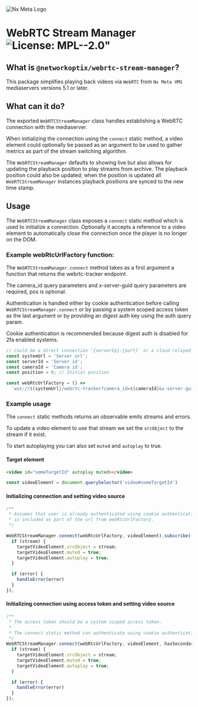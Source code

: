 ![Nx Meta Logo](https://meta.nxvms.com/static/images/logo.png)

# WebRTC Stream Manager ![License: MPL--2.0"](https://img.shields.io/badge/License-MPL--2.0-yellow.svg)

## What is `@networkoptix/webrtc-stream-manager`?

This package simplifies playing back videos via `WebRTC` from `Nx Meta VMS` mediaservers versions 5.1 or later.

## What can it do?

The exported `WebRTCStreamManager` class handles establishing a WebRTC connection with the mediaserver.

When initializing the connection using the `connect` static method, a video element could optionally
be passed as an argument to be used to gather metrics as part of the stream switching algorithm.

The `WebRTCStreamManager` defaults to showing live but also allows for updating the playback position
to play streams from archive. The playback position could also be updated; when the position is updated
all `WebRTCStreamManager` instances playback positions are synced to the new time stamp.

## Usage

The `WebRTCStreamManager` class exposes a `connect` static method which is used to initialize a connection.
Optionally it accepts a reference to a video element to automatically close the connection once the player
is no longer on the DOM.

### Example webRtcUrlFactory function:

The `WebRTCStreamManager.connect` method takes as a first argument a function that returns the
webrtc-tracker endpoint.

The camera_id query parameters and x-server-guid query parameters are required, pos is optional.

Authentication is handled either by cookie authentication before calling `WebRTCStreamManager.connect`
or by passing a system scoped access token as the last argument or by providing an digest auth key
using the auth query param.

Cookie authentication is recommended because digest auth is disabled for 2fa enabled systems.

```typescript
// Could be a direct connection '{serverIp}:{port}` or a cloud relayed connection '{serverId}.{cloudSystemId}.{relayUrl}'
const systemUrl = 'Server url';
const serverId = 'Server id';
const cameraId = 'Camera id';
const position = 0; // Initial position

const webRtcUrlFactory = () =>
  `wss://${systemUrl}/webrtc-tracker?camera_id=${cameraId}&x-server-guid=${serverId}&pos=${position}`;
```

### Example usage

The `connect` static methods returns an observable emits streams and errors.

To update a video element to use that stream we set the `srcObject` to the stream if it exist.

To start autoplaying you can also set `muted` and `autoplay` to true.


#### Target element

```html
<video id="someTargetId" autoplay muted></video>
```

```typescript
const videoElement = document.querySelector('video#someTargetId')
```

#### Initializing connection and setting video source

```typescript
/**
 * Assumes that user is already authenticated using cookie authentication or an auth query param
 * is included as part of the url from webRtcUrlFactory.
 */

WebRTCStreamManager.connect(webRtcUrlFactory, videoElement).subscribe(([stream, error]) => {
  if (stream) {
    targetVideoElement.srcObject = stream;
    targetVideoElement.muted = true;
    targetVideoElement.autoplay = true;
  }

  if (error) {
    handleError(error)
  }
});
```
#### Initializing connection using access token and setting video source

```typescript
/**
 * The access token should be a system scoped access token.
 *
 * The connect static method can authenticate using cookie authentication automatically.
 */
WebRTCStreamManager.connect(webRtcUrlFactory, videoElement, hasSecondaryStream, systemScopedAccessToken).subscribe(([stream, error]) => {
  if (stream) {
    targetVideoElement.srcObject = stream;
    targetVideoElement.muted = true;
    targetVideoElement.autoplay = true;
  }

  if (error) {
    handleError(error)
  }
});
```